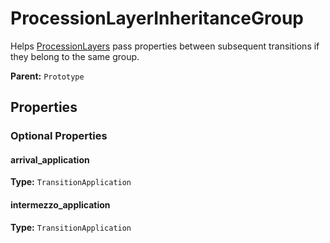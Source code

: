 # ProcessionLayerInheritanceGroup

Helps [ProcessionLayers](prototype:ProcessionLayer) pass properties between subsequent transitions if they belong to the same group.

**Parent:** `Prototype`

## Properties

### Optional Properties

#### arrival_application

**Type:** `TransitionApplication`



#### intermezzo_application

**Type:** `TransitionApplication`



